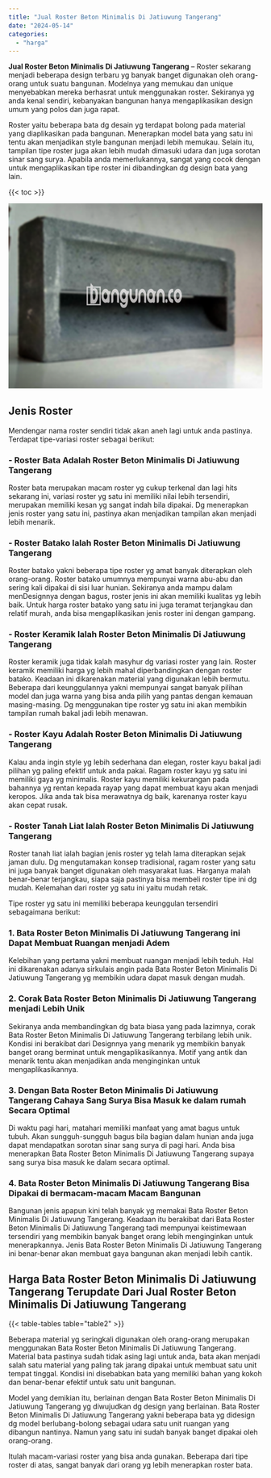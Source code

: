 ```yaml
---
title: "Jual Roster Beton Minimalis Di Jatiuwung Tangerang"
date: "2024-05-14"
categories: 
  - "harga"
---
```


**Jual Roster Beton Minimalis Di Jatiuwung Tangerang** – Roster sekarang menjadi beberapa design terbaru yg banyak banget digunakan oleh orang-orang untuk suatu bangunan. Modelnya yang memukau dan unique menyebabkan mereka berhasrat untuk menggunakan roster. Sekiranya yg anda kenal sendiri, kebanyakan bangunan hanya mengaplikasikan design umum yang polos dan juga rapat.

Roster yaitu beberapa bata dg desain yg terdapat bolong pada material yang diaplikasikan pada bangunan. Menerapkan model bata yang satu ini tentu akan menjadikan style bangunan menjadi lebih memukau. Selain itu, tampilan tipe roster juga akan lebih mudah dimasuki udara dan juga sorotan sinar sang surya. Apabila anda memerlukannya, sangat yang cocok dengan untuk mengaplikasikan tipe roster ini dibandingkan dg design bata yang lain.

{{< toc >}}

![Jual Roster Beton Minimalis Di Jatiuwung Tangerang](/images/bata-roster-minimalis-17.png)

## Jenis Roster

Mendengar nama roster sendiri tidak akan aneh lagi untuk anda pastinya. Terdapat tipe-variasi roster sebagai berikut:

### \- Roster Bata Adalah Roster Beton Minimalis Di Jatiuwung Tangerang

Roster bata merupakan macam roster yg cukup terkenal dan lagi hits sekarang ini, variasi roster yg satu ini memiliki nilai lebih tersendiri, merupakan memiliki kesan yg sangat indah bila dipakai. Dg menerapkan jenis roster yang satu ini, pastinya akan menjadikan tampilan akan menjadi lebih menarik.

### \- Roster Batako Ialah Roster Beton Minimalis Di Jatiuwung Tangerang

Roster batako yakni beberapa tipe roster yg amat banyak diterapkan oleh orang-orang. Roster batako umumnya mempunyai warna abu-abu dan sering kali dipakai di sisi luar hunian. Sekiranya anda mampu dalam menDesignnya dengan bagus, roster jenis ini akan memiliki kualitas yg lebih baik. Untuk harga roster batako yang satu ini juga teramat terjangkau dan relatif murah, anda bisa mengaplikasikan jenis roster ini dengan gampang.

### \- Roster Keramik Ialah Roster Beton Minimalis Di Jatiuwung Tangerang

Roster keramik juga tidak kalah masyhur dg variasi roster yang lain. Roster keramik memiliki harga yg lebih mahal diperbandingkan dengan roster batako. Keadaan ini dikarenakan material yang digunakan lebih bermutu. Beberapa dari keunggulannya yakni mempunyai sangat banyak pilihan model dan juga warna yang bisa anda pilih yang pantas dengan kemauan masing-masing. Dg menggunakan tipe roster yg satu ini akan membikin tampilan rumah bakal jadi lebih menawan.

### \- Roster Kayu Adalah Roster Beton Minimalis Di Jatiuwung Tangerang

Kalau anda ingin style yg lebih sederhana dan elegan, roster kayu bakal jadi pilihan yg paling efektif untuk anda pakai. Ragam roster kayu yg satu ini memiliki gaya yg minimalis. Roster kayu memiliki kekurangan pada bahannya yg rentan kepada rayap yang dapat membuat kayu akan menjadi keropos. Jika anda tak bisa merawatnya dg baik, karenanya roster kayu akan cepat rusak.

### \- Roster Tanah Liat Ialah Roster Beton Minimalis Di Jatiuwung Tangerang

Roster tanah liat ialah bagian jenis roster yg telah lama diterapkan sejak jaman dulu. Dg mengutamakan konsep tradisional, ragam roster yang satu ini juga banyak banget digunakan oleh masyarakat luas. Harganya malah benar-benar terjangkau, siapa saja pastinya bisa membeli roster tipe ini dg mudah. Kelemahan dari roster yg satu ini yaitu mudah retak.

Tipe roster yg satu ini memiliki beberapa keunggulan tersendiri sebagaimana berikut:

### 1\. Bata Roster Beton Minimalis Di Jatiuwung Tangerang ini Dapat Membuat Ruangan menjadi Adem

Kelebihan yang pertama yakni membuat ruangan menjadi lebih teduh. Hal ini dikarenakan adanya sirkulais angin pada Bata Roster Beton Minimalis Di Jatiuwung Tangerang yg membikin udara dapat masuk dengan mudah.

### 2\. Corak Bata Roster Beton Minimalis Di Jatiuwung Tangerang menjadi Lebih Unik

Sekiranya anda membandingkan dg bata biasa yang pada lazimnya, corak Bata Roster Beton Minimalis Di Jatiuwung Tangerang terbilang lebih unik. Kondisi ini berakibat dari Designnya yang menarik yg membikin banyak banget orang berminat untuk mengaplikasikannya. Motif yang antik dan menarik tentu akan menjadikan anda menginginkan untuk mengaplikasikannya.

### 3\. Dengan Bata Roster Beton Minimalis Di Jatiuwung Tangerang Cahaya Sang Surya Bisa Masuk ke dalam rumah Secara Optimal

Di waktu pagi hari, matahari memiliki manfaat yang amat bagus untuk tubuh. Akan sungguh-sungguh bagus bila bagian dalam hunian anda juga dapat mendapatkan sorotan sinar sang surya di pagi hari. Anda bisa menerapkan Bata Roster Beton Minimalis Di Jatiuwung Tangerang supaya sang surya bisa masuk ke dalam secara optimal.

### 4\. Bata Roster Beton Minimalis Di Jatiuwung Tangerang Bisa Dipakai di bermacam-macam Macam Bangunan

Bangunan jenis apapun kini telah banyak yg memakai Bata Roster Beton Minimalis Di Jatiuwung Tangerang. Keadaan itu berakibat dari Bata Roster Beton Minimalis Di Jatiuwung Tangerang tadi mempunyai keistimewaan tersendiri yang membikin banyak banget orang lebih menginginkan untuk menerapkannya. Jenis Bata Roster Beton Minimalis Di Jatiuwung Tangerang ini benar-benar akan membuat gaya bangunan akan menjadi lebih cantik.

## Harga Bata Roster Beton Minimalis Di Jatiuwung Tangerang Terupdate Dari Jual Roster Beton Minimalis Di Jatiuwung Tangerang

{{< table-tables table="table2" >}}

Beberapa material yg seringkali digunakan oleh orang-orang merupakan menggunakan Bata Roster Beton Minimalis Di Jatiuwung Tangerang. Material bata pastinya sudah tidak asing lagi untuk anda, bata akan menjadi salah satu material yang paling tak jarang dipakai untuk membuat satu unit tempat tinggal. Kondisi ini disebabkan bata yang memiliki bahan yang kokoh dan benar-benar efektif untuk satu unit bangunan.

Model yang demikian itu, berlainan dengan Bata Roster Beton Minimalis Di Jatiuwung Tangerang yg diwujudkan dg design yang berlainan. Bata Roster Beton Minimalis Di Jatiuwung Tangerang yakni beberapa bata yg didesign dg model berlubang-bolong sebagai udara satu unit ruangan yang dibangun nantinya. Namun yang satu ini sudah banyak banget dipakai oleh orang-orang.

Itulah macam-variasi roster yang bisa anda gunakan. Beberapa dari tipe roster di atas, sangat banyak dari orang yg lebih menerapkan roster bata.

